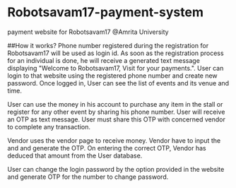 # Robotsavam17-payment-system
payment website for Robotsavam17 @Amrita University

##How it works?
Phone number registered during the registration for Robotsavam17 will be used as login id.
As soon as the registration process for an individual is done, he will receive a generated text message
displaying "Welcome to Robotsavam17, Visit <link-to-website> for your payments.".
User can login to that website using the registered phone number and create new password.
Once logged in, User can see the list of events and its venue and time. 

User can use the money in his account to purchase any item in the stall or register for any other
event by sharing his phone number. User will receive an OTP as text message.
User must share this OTP with concerned vendor to complete any transaction.

Vendor uses the vendor page to receive money. Vendor have to input the <user phone number> and 
<amount> and generate the OTP. On entering the correct OTP, Vendor has deduced that amount from the 
User database. 

User can change the login password by the option provided in the website and generate OTP for the number 
to change password.
